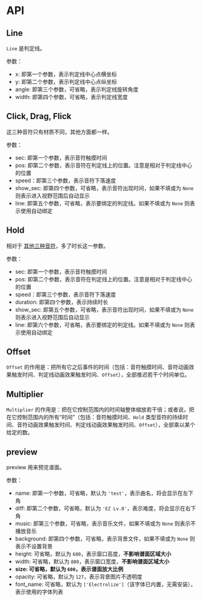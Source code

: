 # API

## Line

`Line` 是判定线。

参数：
+ x: 即第一个参数，表示判定线中心点横坐标
+ y: 即第二个参数，表示判定线中心点纵坐标
+ angle: 即第三个参数，可省略，表示判定线旋转角度
+ width: 即第四个参数，可省略，表示判定线宽度

## Click, Drag, Flick

这三种音符只有材质不同，其他方面都一样。

参数：
+ sec: 即第一个参数，表示音符触摸时间
+ pos: 即第二个参数，表示音符在判定线上的位置。注意是相对于判定线中心的位置
+ speed：即第三个参数，表示音符下落速度
+ show_sec: 即第四个参数，可省略，表示音符出现时间，如果不填或为 `None` 则表示进入视野范围后自动显示
+ line: 即第五个参数，可省略，表示要绑定的判定线。如果不填或为 `None` 则表示使用自动绑定

## Hold

相对于 [其他三种音符](#click-drag-flick)，多了时长这一参数。

参数：
+ sec: 即第一个参数，表示音符触摸时间
+ pos: 即第二个参数，表示音符在判定线上的位置。注意是相对于判定线中心的位置
+ speed：即第三个参数，表示音符下落速度
+ duration: 即第四个参数，表示持续时长
+ show_sec: 即第五个参数，可省略，表示音符出现时间，如果不填或为 `None` 则表示进入视野范围后自动显示
+ line: 即第六个参数，可省略，表示要绑定的判定线。如果不填或为 `None` 则表示使用自动绑定

## Offset

`Offset` 的作用是：把所有它之后事件的时间（包括：音符触摸时间、音符动画效果触发时间、判定线动画效果触发时间、`Offset`），全部推迟若干个时间单位。

## Multiplier

`Multiplier` 的作用是：把在它控制范围内的时间轴整体缩放若干倍；或者说，把在它控制范围内的所有“时间”（包括：音符触摸时间、`Hold` 类型音符的持续时间、音符动画效果触发时间、判定线动画效果触发时间、`Offset`），全部乘以某个给定的数。

## preview

preview 用来预览谱面。

参数：
+ name: 即第一个参数，可省略，默认为 `'test'`，表示曲名，将会显示在左下角
+ diff: 即第二个参数，可省略，默认为 `'EZ Lv.0'`，表示难度，将会显示在右下角
+ music: 即第三个参数，可省略，表示音乐文件，如果不填或为 `None` 则表示不播放音乐
+ background: 即第四个参数，可省略，表示背景文件，如果不填或为 `None` 则表示不设置背景
+ height: 可省略，默认为 `600`，表示窗口高度，**不影响谱面区域大小**
+ width: 可省略，默认为 `800`，表示窗口宽度，**不影响谱面区域大小**
+ **size: 可省略，默认为 `600`，表示谱面放大比例**
+ opacity: 可省略，默认为 `127`，表示背景图片不透明度
+ font_name: 可省略，默认为 `['Electrolize']`（该字体已内置，无需安装），表示使用的字体列表
